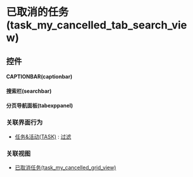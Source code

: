 # 已取消的任务(task_my_cancelled_tab_search_view)  <!-- {docsify-ignore-all} -->



## 控件
#### CAPTIONBAR(captionbar)
#### 搜索栏(searchbar)
#### 分页导航面板(tabexppanel)


### 关联界面行为
  * [任务&活动(TASK)](module/crm/task) : [过滤](module/crm/task#界面行为)

### 关联视图
  * [已取消任务(task_my_cancelled_grid_view)](app/view/task_my_cancelled_grid_view)

<script>
 const { createApp } = Vue
  createApp({
    data() {
      return {

      }
    }
  }).use(ElementPlus).mount('#app')
</script>